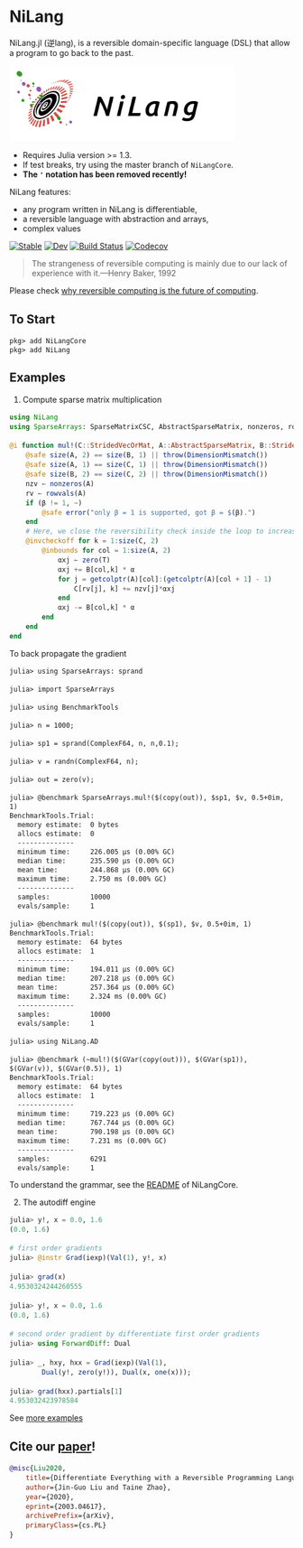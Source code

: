 # NiLang

NiLang.jl (逆lang), is a reversible domain-specific language (DSL) that allow a program to go back to the past.

<img src="docs/src/asset/logo3.png" width=400px/>

* Requires Julia version >= 1.3.
* If test breaks, try using the master branch of `NiLangCore`.
* **The `'` notation has been removed recently!**


NiLang features:

* any program written in NiLang is differentiable,
* a reversible language with abstraction and arrays,
* complex values

[![Stable](https://img.shields.io/badge/docs-stable-blue.svg)](https://GiggleLiu.github.io/NiLang.jl/stable)
[![Dev](https://img.shields.io/badge/docs-dev-blue.svg)](https://GiggleLiu.github.io/NiLang.jl/dev)
[![Build Status](https://travis-ci.com/GiggleLiu/NiLang.jl.svg?branch=master)](https://travis-ci.com/GiggleLiu/NiLang.jl)
[![Codecov](https://codecov.io/gh/GiggleLiu/NiLang.jl/branch/master/graph/badge.svg)](https://codecov.io/gh/GiggleLiu/NiLang.jl)

> The strangeness of reversible computing is mainly due to
> our lack of experience with it.—Henry Baker, 1992

Please check [why reversible computing is the future of computing](https://giggleliu.github.io/NiLang.jl/dev/why/).

## To Start
```
pkg> add NiLangCore
pkg> add NiLang
```

## Examples
1. Compute sparse matrix multiplication

```julia
using NiLang
using SparseArrays: SparseMatrixCSC, AbstractSparseMatrix, nonzeros, rowvals, getcolptr

@i function mul!(C::StridedVecOrMat, A::AbstractSparseMatrix, B::StridedVector{T}, α::Number, β::Number) where T
    @safe size(A, 2) == size(B, 1) || throw(DimensionMismatch())
    @safe size(A, 1) == size(C, 1) || throw(DimensionMismatch())
    @safe size(B, 2) == size(C, 2) || throw(DimensionMismatch())
    nzv ← nonzeros(A)
    rv ← rowvals(A)
    if (β != 1, ~)
        @safe error("only β = 1 is supported, got β = $(β).")
    end
    # Here, we close the reversibility check inside the loop to increase performance
    @invcheckoff for k = 1:size(C, 2)
        @inbounds for col = 1:size(A, 2)
            αxj ← zero(T)
            αxj += B[col,k] * α
            for j = getcolptr(A)[col]:(getcolptr(A)[col + 1] - 1)
                C[rv[j], k] += nzv[j]*αxj
            end
            αxj -= B[col,k] * α
        end
    end
end
```

To back propagate the gradient
```
julia> using SparseArrays: sprand

julia> import SparseArrays

julia> using BenchmarkTools

julia> n = 1000;

julia> sp1 = sprand(ComplexF64, n, n,0.1);

julia> v = randn(ComplexF64, n);

julia> out = zero(v);

julia> @benchmark SparseArrays.mul!($(copy(out)), $sp1, $v, 0.5+0im, 1)
BenchmarkTools.Trial: 
  memory estimate:  0 bytes
  allocs estimate:  0
  --------------
  minimum time:     226.005 μs (0.00% GC)
  median time:      235.590 μs (0.00% GC)
  mean time:        244.868 μs (0.00% GC)
  maximum time:     2.750 ms (0.00% GC)
  --------------
  samples:          10000
  evals/sample:     1

julia> @benchmark mul!($(copy(out)), $(sp1), $v, 0.5+0im, 1)
BenchmarkTools.Trial: 
  memory estimate:  64 bytes
  allocs estimate:  1
  --------------
  minimum time:     194.011 μs (0.00% GC)
  median time:      207.218 μs (0.00% GC)
  mean time:        257.364 μs (0.00% GC)
  maximum time:     2.324 ms (0.00% GC)
  --------------
  samples:          10000
  evals/sample:     1

julia> using NiLang.AD

julia> @benchmark (~mul!)($(GVar(copy(out))), $(GVar(sp1)), $(GVar(v)), $(GVar(0.5)), 1)
BenchmarkTools.Trial: 
  memory estimate:  64 bytes
  allocs estimate:  1
  --------------
  minimum time:     719.223 μs (0.00% GC)
  median time:      767.744 μs (0.00% GC)
  mean time:        790.198 μs (0.00% GC)
  maximum time:     7.231 ms (0.00% GC)
  --------------
  samples:          6291
  evals/sample:     1
```

To understand the grammar, see the [README](https://github.com/GiggleLiu/NiLangCore.jl) of NiLangCore.

2. The autodiff engine

```julia
julia> y!, x = 0.0, 1.6
(0.0, 1.6)

# first order gradients
julia> @instr Grad(iexp)(Val(1), y!, x)

julia> grad(x)
4.9530324244260555

julia> y!, x = 0.0, 1.6
(0.0, 1.6)

# second order gradient by differentiate first order gradients
julia> using ForwardDiff: Dual

julia> _, hxy, hxx = Grad(iexp)(Val(1), 
        Dual(y!, zero(y!)), Dual(x, one(x)));

julia> grad(hxx).partials[1]
4.953032423978584
```

See [more examples](examples/)

## Cite our [paper](https://arxiv.org/abs/2003.04617)!

```bibtex
@misc{Liu2020,
    title={Differentiate Everything with a Reversible Programming Language},
    author={Jin-Guo Liu and Taine Zhao},
    year={2020},
    eprint={2003.04617},
    archivePrefix={arXiv},
    primaryClass={cs.PL}
}
```
